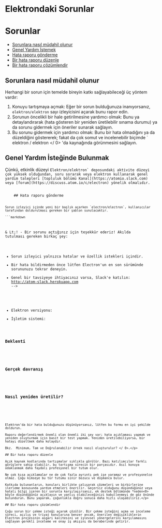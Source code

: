 # Elektrondaki Sorunlar

# Sorunlar

* [Sorunlara nasıl müdahil olunur](#how-to-contribute-in-issues)
* [Genel Yardım İstemek](#asking-for-general-help)
* [Hata raporu gönderme](#submitting-a-bug-report)
* [Bir hata raporu düzenle](#triaging-a-bug-report)
* [Bir hata raporu çözümlendir](#resolving-a-bug-report)

## Sorunlara nasıl müdahil olunur

Herhangi bir sorun için temelde bireyin katkı sağlayabileceği üç yöntem vardır:

1. Konuyu tartışmaya açmak: Eğer bir sorun bulduğunuza inanıyorsanız, `elektron/elektron` sayı izleyicisini açarak bunu rapor edin.
2. Sorunun öncelikli bir hale getirilmesine yardımcı olmak: Bunu ya detaylandırarak (hata gösteren bir yeniden üretilebilir sınama durumu) ya da sorunu gidermek için öneriler sunarak sağlayın.
3. Bu sorunu gidermek için yardımcı olmak: Bunu bir hata olmadığını ya da düzeldiğini göstererek; fakat da çok somut ve incelenebilir biçimde ` elektron / elektron </ 0> 'da kaynağında görünmesini sağlayın.</li>
</ol>

<h2>Genel Yardım İsteğinde Bulunmak</h2>

<p>Çünkü, etkinlik düzeyi <code>Elektron/elektron` deposundaki aktivite düzeyi çok yüksek olduğundan, soru sorarak veya elektron kullanarak genel yardım talepleri [topluluk bölümü Kanal](https://atomio.slack.com) veya [forum](https://discuss.atom.io/c/electron) yönelik olmalıdır.</p> 
    ## Hata raporu gönderme
    
    Sorun izleyici içinde yeni bir başlık açarken `electron/electron`, kullanıcılar tarafından doldurulması gereken bir şablon sunulacaktır.
    
    ```markdown
& Lt;! -
Bir sorunu açtığınız için teşekkür ederiz! Akılda tutulması gereken birkaç şey: 

- Sorun izleyici yalnızca hatalar ve özellik istekleri içindir.
- Bir hata bildirmeden önce lütfen Electron'un en son sürümünde sorununuzu tekrar deneyin.
- Genel bir tavsiyeye ihtiyacınız varsa, Slack'e katılın: http://atom-slack.herokuapp.com
-->

* Elektron versiyonu:
* İşletim sistemi:

### Beklenti

<!-- Sizce ne olmalı? -->

### Gerçek davranış

<!-- Aslında ne oluyor? -->

### Nasıl yeniden üretilir?

<!--

Bu hatayı hızlı bir şekilde gözden geçirmek için en doğru yöntem, klonlanıp çalıştırılabilecek bir REPOSITORY sağlamaktır.

Https://github.com/electron/electron-quick-start'u forklayabilir ve değişliklerinizle şubeye bir bağlantı ekleyebilirsiniz.

Bir URL girerseniz, lütfen repo örneğinizi kopyalamak / ayarlamak / çalıştırmak için gerekli komutları listeleyin. Örneğin,

  $ git clone $YOUR_URL -b $BRANCH
  $ npm install
  $ npm start || electron.

-->
```

Elektron'da bir hata bulduğunuzu düşünüyorsanız, lütfen bu formu en iyi şekilde doldurun.

Raporu değerlendirmek önemli olan önemli iki şey var; hata açıklaması yapmak ve yeniden oluşturmak için basit bir test yapmak. Yeniden üretilebiliyorsa, bir hatayı düzeltmek daha kolaydır.

Bkz.  Minimum, Tam ve Doğrulanabilir örnek nasıl oluşturulur? </ 0>.</p> 

## Bir hata raporu düzenle

Açık kaynak kodlarında tartışmalar sıklıkla görülür. Bazı katılımcılar farklı görüşlere sahip olabilir, bu tartışma sürecin bir parçasıdır. Asıl konuya odaklanmak daha faydalı profesyonel bir tutum olur.

Ne çok kısa açıklamalar ne de çok fazla ayrıntı pek işe yaramaz ve profesyonelce olmaz. Çoğu kimseye bu tür tutumu sinir bozucu ve düşmanca bulur.

Katkıda bulunanların, konuları birlikte çalışarak çözmeleri ve birbirlerine ilerleme konusunda yardım etmeleri önerilir. Geçersiz olduğunu düşündüğünüz veya hatalı bilgi içeren bir sorunla karşılaşırsanız, ek destek bölümünde *neden<0> böyle düşündüğünüz açıklayın ve yanlış olabileceğinizi kabullenmeyi de göz önünde bulundurun. Bunu yaparak, çoğunlukla doğru sonuca daha hızlı ulaşabiliriz.</p> 

## Bir hata raporu çözümlendir

Çoğu sorun bir çekme isteği açarak çözülür. Bir çekme isteğini açma ve inceleme süreci, açılış ve triyaj konularına benzer ancak, önerilen değişikliklerin Electron projesinin asgari kalitesini ve işlevsel yönergelerini karşılamasını sağlayan gerekli inceleme ve onay iş akışını da beraberinde getirir.